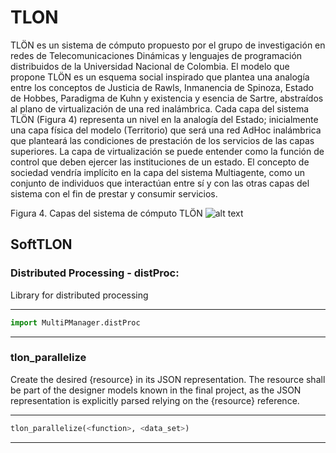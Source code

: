 # TLON

TLÖN es un sistema de cómputo propuesto por el grupo de investigación en redes de Telecomunicaciones Dinámicas y lenguajes de programación distribuidos de la Universidad Nacional de Colombia. El modelo que propone TLÖN es un esquema social inspirado que plantea una analogía entre los conceptos de Justicia de Rawls, Inmanencia de Spinoza, Estado de Hobbes, Paradigma de Kuhn y existencia y esencia de Sartre, abstraídos al plano de virtualización de una red inalámbrica. Cada capa del sistema TLÖN (Figura 4) representa un nivel en la analogía del Estado; inicialmente una capa física del modelo (Territorio) que será una red AdHoc inalámbrica que planteará las condiciones de prestación de los servicios de las capas superiores. La capa de virtualización se puede entender como la función de control que deben ejercer las instituciones de un estado. El concepto de sociedad vendría implícito en la capa del sistema Multiagente, como un conjunto de individuos que interactúan entre sí y con las otras capas del sistema con el fin de prestar y consumir servicios.

Figura 4. Capas del sistema de cómputo TLÖN
![alt text](https://raw.githubusercontent.com/sebastiantrianac/projectname/branch/path/to/img.png)

## SoftTLON

### Distributed Processing - distProc:

Library for distributed processing

----
```PYTHON
import MultiPManager.distProc
```
----

### tlon_parallelize

Create the desired {resource} in its JSON representation. The resource shall be part of the designer models known in the final project, as the JSON representation is explicitly parsed relying on the {resource} reference.

----
```PYTHON
tlon_parallelize(<function>, <data_set>)
```
----
